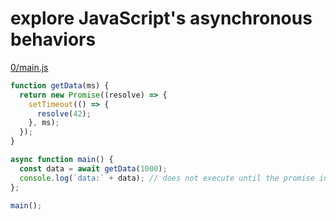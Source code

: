 # explore JavaScript's asynchronous behaviors

[0/main.js](0/main.js)
```JavaScript
function getData(ms) {
  return new Promise((resolve) => {
    setTimeout(() => {
      resolve(42);
    }, ms);
  });
}

async function main() {
  const data = await getData(1000);
  console.log(`data:` + data); // does not execute until the promise in the previous line is settled
};

main();

```

